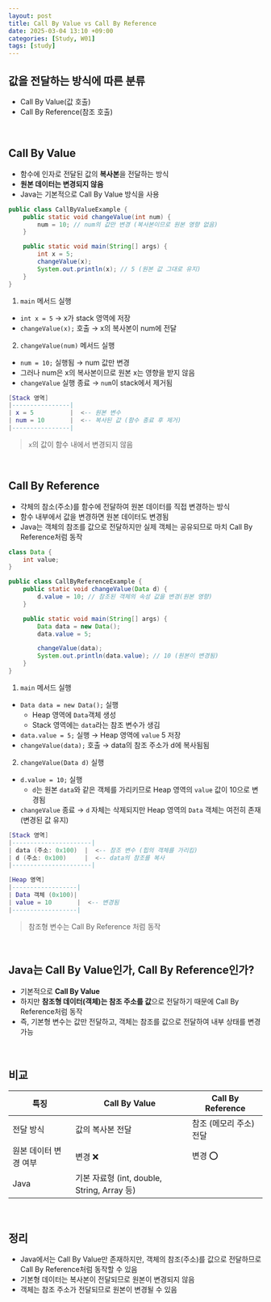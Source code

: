 ```yaml
---
layout: post
title: Call By Value vs Call By Reference
date: 2025-03-04 13:10 +09:00
categories: [Study, W01]
tags: [study]     
---
```


## 값을 전달하는 방식에 따른 분류
- Call By Value(값 호출)
- Call By Reference(참조 호출)

<br>

## Call By Value
- 함수에 인자로 전달된 값의 **복사본**을 전달하는 방식
- **원본 데이터는 변경되지 않음**
- Java는 기본적으로 Call By Value 방식을 사용

```java
public class CallByValueExample {
    public static void changeValue(int num) {
        num = 10; // num의 값만 변경 (복사본이므로 원본 영향 없음)
    }

    public static void main(String[] args) {
        int x = 5;
        changeValue(x);
        System.out.println(x); // 5 (원본 값 그대로 유지)
    }
}
```

1. `main` 메서드 실행 
- `int x = 5` → x가 stack 영역에 저장
- `changeValue(x);` 호출 → x의 복사본이 num에 전달

2. `changeValue(num)` 메서드 실행 
- `num = 10;` 실행됨 → num 값만 변경
- 그러나 num은 x의 복사본이므로 원본 x는 영향을 받지 않음
- `changeValue` 실행 종료 → `num`이 stack에서 제거됨

```lua
[Stack 영역]
|----------------|
| x = 5          |  <-- 원본 변수
| num = 10       |  <-- 복사된 값 (함수 종료 후 제거)
|----------------|
```

> `x`의 값이 함수 내에서 변경되지 않음

<br>

## Call By Reference
- 갹체의 참소(주소)를 함수에 전달하여 원본 데이터를 직접 변경하는 방식
- 함수 내부에서 값을 변경하면 원본 데이터도 변경됨
- Java는 객체의 참조를 값으로 전달하지만 실제 객체는 공유되므로 마치 Call By Reference처럼 동작

```java
class Data {
    int value;
}

public class CallByReferenceExample {
    public static void changeValue(Data d) {
        d.value = 10; // 참조된 객체의 속성 값을 변경(원본 영향)
    }

    public static void main(String[] args) {
        Data data = new Data();
        data.value = 5;

        changeValue(data);
        System.out.println(data.value); // 10 (원본이 변경됨)
    }
}
```
1. `main` 메서드 실행
- `Data data = new Data();` 실행
  - Heap 영역에 `Data`객체 생성
  - Stack 영역에는 `data`라는 참조 변수가 생김
- `data.value = 5;` 실행 → Heap 영역에 `value` 5 저장
- `changeValue(data);` 호출 → data의 참조 주소가 d에 복사됨됨

2. `changeValue(Data d)` 실행
- `d.value = 10;` 실행
  - `d`는 원본 `data`와 같은 객체를 가리키므로 Heap 영역의 `value` 값이 10으로 변경됨
- `changeValue` 종료 → `d` 자체는 삭제되지만 Heap 영역의 `Data` 객체는 여전히 존재(변경된 값 유지)

```lua
[Stack 영역]
|----------------------|
| data (주소: 0x100)  |  <-- 참조 변수 (힙의 객체를 가리킴)
| d (주소: 0x100)     |  <-- data의 참조를 복사
|----------------------|

[Heap 영역]
|------------------|
| Data 객체 (0x100)|
| value = 10       |  <-- 변경됨
|------------------|
```

> 참조형 변수는  Call By Reference 처럼 동작

<br>

## Java는 Call By Value인가, Call By Reference인가?

- 기본적으로 **Call By Value**
- 하지만 **참조형 데이터(객체)는 참조 주소를 값**으로 전달하기 때문에 Call By Reference처럼 동작
- 즉, 기본형 변수는 값만 전달하고, 객체는 참조를 값으로 전달하여 내부 상태를 변경 가능

<br>

## 비교

| 특징 | Call By Value | Call By Reference |
|-|-|-|
| 전달 방식 | 값의 복사본 전달 | 참조 (메모리 주소) 전달 |
| 원본 데이터 변경 여부 | 변경 ❌ | 변경 ⭕ |
| Java | 기본 자료형 (int, double, String, Array 등) | |

<br>

## 정리
- Java에서는 Call By Value만 존재하지만, 객체의 참조(주소)를 값으로 전달하므로 Call By Reference처럼 동작할 수 있음
- 기본형 데이터는 복사본이 전달되므로 원본이 변경되지 않음
- 객체는 참조 주소가 전달되므로 원본이 변경될 수 있음
